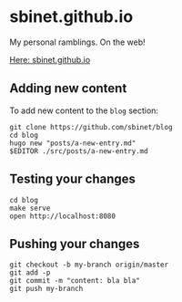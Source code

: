 sbinet.github.io
================

My personal ramblings.
On the web!

[Here: sbinet.github.io](https://sbinet.github.io)

## Adding new content

To add new content to the `blog` section:

```
git clone https://github.com/sbinet/blog
cd blog
hugo new "posts/a-new-entry.md"
$EDITOR ./src/posts/a-new-entry.md
```

## Testing your changes

```
cd blog
make serve
open http://localhost:8080
```

## Pushing your changes

```
git checkout -b my-branch origin/master
git add -p
git commit -m "content: bla bla"
git push my-branch
```

